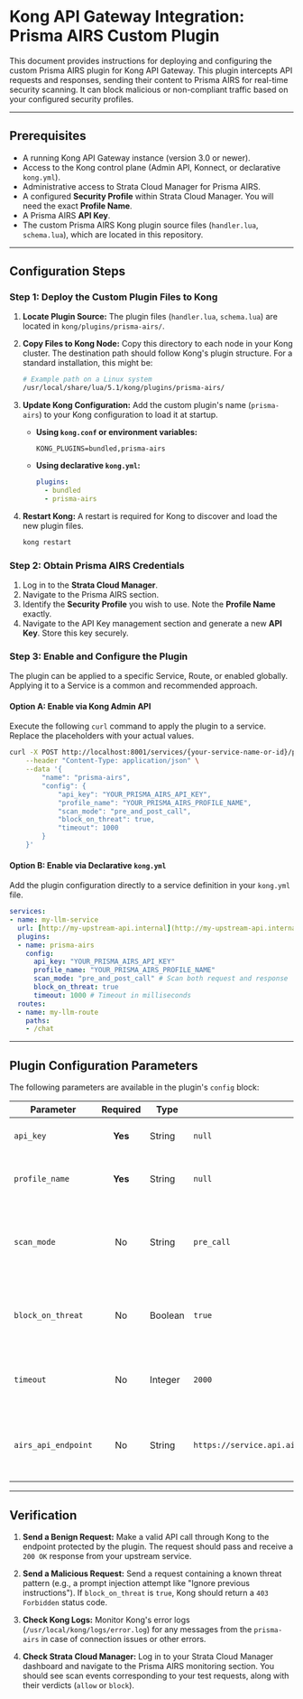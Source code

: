 # Kong API Gateway Integration: Prisma AIRS Custom Plugin

This document provides instructions for deploying and configuring the custom Prisma AIRS plugin for Kong API Gateway. This plugin intercepts API requests and responses, sending their content to Prisma AIRS for real-time security scanning. It can block malicious or non-compliant traffic based on your configured security profiles.

---

## Prerequisites

* A running Kong API Gateway instance (version 3.0 or newer).
* Access to the Kong control plane (Admin API, Konnect, or declarative `kong.yml`).
* Administrative access to Strata Cloud Manager for Prisma AIRS.
* A configured **Security Profile** within Strata Cloud Manager. You will need the exact **Profile Name**.
* A Prisma AIRS **API Key**.
* The custom Prisma AIRS Kong plugin source files (`handler.lua`, `schema.lua`), which are located in this repository.

---

## Configuration Steps

### Step 1: Deploy the Custom Plugin Files to Kong


1.  **Locate Plugin Source:** The plugin files (`handler.lua`, `schema.lua`) are located in `kong/plugins/prisma-airs/`.

2.  **Copy Files to Kong Node:** Copy this directory to each node in your Kong cluster. The destination path should follow Kong's plugin structure. For a standard installation, this might be:
    ```bash
    # Example path on a Linux system
    /usr/local/share/lua/5.1/kong/plugins/prisma-airs/
    ```

3.  **Update Kong Configuration:** Add the custom plugin's name (`prisma-airs`) to your Kong configuration to load it at startup.
    * **Using `kong.conf` or environment variables:**
        ```
        KONG_PLUGINS=bundled,prisma-airs
        ```
    * **Using declarative `kong.yml`:**
        ```yaml
        plugins:
          - bundled
          - prisma-airs
        ```

4.  **Restart Kong:** A restart is required for Kong to discover and load the new plugin files.
    ```bash
    kong restart
    ```

### Step 2: Obtain Prisma AIRS Credentials

1.  Log in to the **Strata Cloud Manager**.
2.  Navigate to the Prisma AIRS section.
3.  Identify the **Security Profile** you wish to use. Note the **Profile Name** exactly.
4.  Navigate to the API Key management section and generate a new **API Key**. Store this key securely.

### Step 3: Enable and Configure the Plugin

The plugin can be applied to a specific Service, Route, or enabled globally. Applying it to a Service is a common and recommended approach.

#### **Option A: Enable via Kong Admin API**

Execute the following `curl` command to apply the plugin to a service. Replace the placeholders with your actual values.

```bash
curl -X POST http://localhost:8001/services/{your-service-name-or-id}/plugins \
    --header "Content-Type: application/json" \
    --data '{
        "name": "prisma-airs",
        "config": {
            "api_key": "YOUR_PRISMA_AIRS_API_KEY",
            "profile_name": "YOUR_PRISMA_AIRS_PROFILE_NAME",
            "scan_mode": "pre_and_post_call",
            "block_on_threat": true,
            "timeout": 1000
        }
    }'
```

#### **Option B: Enable via Declarative `kong.yml`**

Add the plugin configuration directly to a service definition in your `kong.yml` file.

```yaml
services:
- name: my-llm-service
  url: [http://my-upstream-api.internal](http://my-upstream-api.internal)
  plugins:
  - name: prisma-airs
    config:
      api_key: "YOUR_PRISMA_AIRS_API_KEY"
      profile_name: "YOUR_PRISMA_AIRS_PROFILE_NAME"
      scan_mode: "pre_and_post_call" # Scan both request and response
      block_on_threat: true
      timeout: 1000 # Timeout in milliseconds
  routes:
  - name: my-llm-route
    paths:
    - /chat
```

---

## Plugin Configuration Parameters

The following parameters are available in the plugin's `config` block:

| Parameter           | Required | Type      | Default                                                     | Description                                                                                             |
| ------------------- | :------: | --------- | ----------------------------------------------------------- | ------------------------------------------------------------------------------------------------------- |
| `api_key`           | **Yes** | String    | `null`                                                      | Your Prisma AIRS API Key (`x-pan-token`).                                                                 |
| `profile_name`      | **Yes** | String    | `null`                                                      | The exact name of the Security Profile to use for scanning.                                             |
| `scan_mode`         |    No    | String    | `pre_call`                                                  | Determines when to scan. Options: `pre_call` (request), `post_call` (response), `pre_and_post_call`.  |
| `block_on_threat`   |    No    | Boolean   | `true`                                                      | If `true`, the plugin will terminate the request with a `403 Forbidden` response if a threat is found.    |
| `timeout`           |    No    | Integer   | `2000`                                                      | Timeout in milliseconds for the HTTP call to the Prisma AIRS API.                                       |
| `airs_api_endpoint` |    No    | String    | `https://service.api.aisecurity.paloaltonetworks.com/v1/scan` | The base URL for the Prisma AIRS scanning API. Only change this if instructed by Palo Alto Networks. |

---

## Verification

1.  **Send a Benign Request:** Make a valid API call through Kong to the endpoint protected by the plugin. The request should pass and receive a `200 OK` response from your upstream service.

2.  **Send a Malicious Request:** Send a request containing a known threat pattern (e.g., a prompt injection attempt like "Ignore previous instructions"). If `block_on_threat` is `true`, Kong should return a `403 Forbidden` status code.

3.  **Check Kong Logs:** Monitor Kong's error logs (`/usr/local/kong/logs/error.log`) for any messages from the `prisma-airs` in case of connection issues or other errors.

4.  **Check Strata Cloud Manager:** Log in to your Strata Cloud Manager dashboard and navigate to the Prisma AIRS monitoring section. You should see scan events corresponding to your test requests, along with their verdicts (`allow` or `block`).
